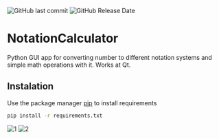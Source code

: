 ![GitHub last commit](https://img.shields.io/github/last-commit/Iwwww/NotationCalculator)
![GitHub Release Date](https://img.shields.io/github/release-date/Iwwww/NotationCalculator)
# NotationCalculator
Python GUI app for converting number to different notation systems and simple math operations with it.
Works at Qt.
## Instalation
Use the package manager [pip](https://pip.pypa.io/en/stable/) to install requirements
``` bash
pip install -r requirements.txt
```

![1](https://user-images.githubusercontent.com/45224503/147162010-309b5f2f-88b4-41eb-9795-5302e29cd0c2.png)
![2](https://user-images.githubusercontent.com/45224503/147162039-8204fa31-c624-48df-9869-344c81b071c0.png)
